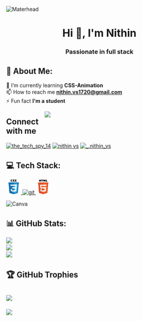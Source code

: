 ![Materhead](https://mir-s3-cdn-cf.behance.net/project_modules/max_1200/54b6c068097599.5b50bca476b9b.gif)



<h1 align="center">Hi 👋, I'm Nithin</h1>

<h3 align="center"> Passionate in full stack</h3>



## 💫 About Me:

🌱 I’m currently learning    **CSS-Animation** <br>
📫 How to reach me **nithin.vs1720@gmail.com** <br>
⚡ Fun fact      **I'm a student** <br>

<img align="right" width="400" src="https://camo.githubusercontent.com/e20822b4282c07ffd010cd05f855a6561d3b62358ca9e607e4901288dd748fcb/68747470733a2f2f63646e2e6472696262626c652e636f6d2f75736572732f323133313939332f73637265656e73686f74732f343934383733362f74686f75676874776f726b732d6769665f6472696262626c652e676966">

## Connect with me

<p align="left">

<a href="https://twitter.com/the_tech_spy_14" target="blank"><img align="center" src="https://raw.githubusercontent.com/rahuldkjain/github-profile-readme-generator/master/src/images/icons/Social/twitter.svg" alt="the_tech_spy_14" height="30" width="40" /></a>
<a href="https://linkedin.com/in/nithin vs" target="blank"><img align="center" src="https://raw.githubusercontent.com/rahuldkjain/github-profile-readme-generator/master/src/images/icons/Social/linked-in-alt.svg" alt="nithin vs" height="30" width="40" /></a>
<a href="https://instagram.com/_.nithin_vs" target="blank"><img align="center" src="https://raw.githubusercontent.com/rahuldkjain/github-profile-readme-generator/master/src/images/icons/Social/instagram.svg" alt="_.nithin_vs" height="30" width="40" /></a>

</p>


## 💻 Tech Stack:

<p align="left"> <a href="https://www.w3schools.com/css/" target="_blank" rel="noreferrer"> <img src="https://raw.githubusercontent.com/devicons/devicon/master/icons/css3/css3-original-wordmark.svg" alt="css3" width="40" height="40"/> </a> <a href="https://git-scm.com/" target="_blank" rel="noreferrer"> <img src="https://www.vectorlogo.zone/logos/git-scm/git-scm-icon.svg" alt="git" width="40" height="40"/> </a> <a href="https://www.w3.org/html/" target="_blank" rel="noreferrer"> <img src="https://raw.githubusercontent.com/devicons/devicon/master/icons/html5/html5-original-wordmark.svg" alt="html5" width="40" height="40"/> </a> </p> 

![Canva](https://img.shields.io/badge/Canva-%2300C4CC.svg?style=for-the-badge&logo=Canva&logoColor=white)


## 📊 GitHub Stats:

![](https://github-readme-stats.vercel.app/api?username=Nithin-vs&theme=onedark&hide_border=false&include_all_commits=false&count_private=false)<br/>![](https://github-readme-streak-stats.herokuapp.com/?user=Nithin-vs&theme=onedark&hide_border=false)<br/>![](https://github-readme-stats.vercel.app/api/top-langs/?username=Nithin-vs&theme=onedark&hide_border=false&include_all_commits=false&count_private=false&layout=compact)

## 🏆 GitHub Trophies

![](https://github-profile-trophy.vercel.app/?username=Nithin-vs&theme=radical&no-frame=false&no-bg=false&margin-w=4)
---

[![](https://visitcount.itsvg.in/api?id=Nithin-vs&icon=8&color=0)](https://visitcount.itsvg.in)
